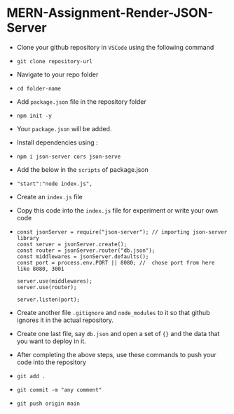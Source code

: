 # MERN-Assignment-Render-JSON-Server

* Clone your github repository in `VSCode` using the following command
*     git clone repository-url
* Navigate to your repo folder
*     cd folder-name
* Add `package.json` file in the repository folder
*     npm init -y
* Your `package.json` will be added.
* Install dependencies using :
*     npm i json-server cors json-serve
* Add the below in the `scripts` of package.json
*     "start":"node index.js",
* Create an `index.js` file
* Copy this code into the `index.js` file for experiment or write your own code
*     const jsonServer = require("json-server"); // importing json-server library
      const server = jsonServer.create();
      const router = jsonServer.router("db.json");
      const middlewares = jsonServer.defaults();
      const port = process.env.PORT || 8080; //  chose port from here like 8080, 3001

      server.use(middlewares);
      server.use(router);

      server.listen(port);
* Create another file `.gitignore` and `node_modules` to it so that github ignores it in the actual repository.
* Create one last file, say `db.json` and open a set of `{}` and the data that you want to deploy in it.


* After completing the above steps, use these commands to push your code into the repository
*     git add .
*     git commit -m "any comment"
*     git push origin main
